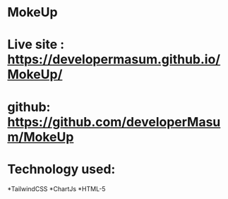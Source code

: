 # MokeUp

# Live site : https://developermasum.github.io/MokeUp/

# github: https://github.com/developerMasum/MokeUp

# Technology used:

*TailwindCSS
*ChartJs
*HTML-5
 
 
